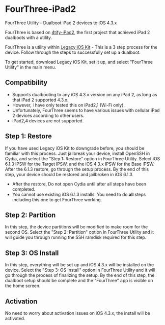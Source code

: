 # FourThree-iPad2
FourThree Utility - Dualboot iPad 2 devices to iOS 4.3.x

FourThree is based on [4tify-iPad2](https://github.com/Zurac-Apps/4tify-iPad2), the first project that achieved iPad 2 dualboots with a utility.

FourThree is a utility within [Legacy iOS Kit](https://github.com/LukeZGD/Legacy-iOS-Kit) - This is a 3 step process for the device. Follow through the steps to successfully set up a dualboot.

To get started, download Legacy iOS Kit, set it up, and select "FourThree Utility" in the main menu.

## Compatibility

- Supports dualbooting to any iOS 4.3.x version on any iPad 2, as long as that iPad 2 supported 4.3.x.
- However, I have only tested this on iPad2,1 (Wi-Fi only).
- Unfortunately, FourThree seems to have various issues with cellular iPad 2 devices according to other users.
- iPad2,4 devices are not supported.

## Step 1: Restore

If you have used Legacy iOS Kit to downgrade before, you should be familiar with this process. Just jailbreak your device, install OpenSSH in Cydia, and select the "Step 1: Restore" option in FourThree Utility. Select iOS 6.1.3 IPSW for the Target IPSW, and the iOS 4.3.x IPSW for the Base IPSW. After the 6.1.3 restore, go through the setup process. By the end of this step, your device should be restored and jailbroken in iOS 6.1.3.

- After the restore, Do not open Cydia until after all steps have been completed.
- You cannot use existing iOS 6.1.3 installs. You need to do **all** steps including this one to get FourThree working.

## Step 2: Partition

In this step, the device partitions will be modified to make room for the second OS. Select the "Step 2: Partition" option in FourThree Utility and it will guide you through running the SSH ramdisk required for this step.

## Step 3: OS Install

In this step, everything will be set up and iOS 4.3.x will be installed on the device. Select the "Step 3: OS Install" option in FourThree Utility and it will go through the process of finalizing the setup. By the end of this step, the dualboot setup should be complete and the "FourThree" app is visible on the home screen.

## Activation

No need to worry about activation issues on iOS 4.3.x, the install will be activated.
